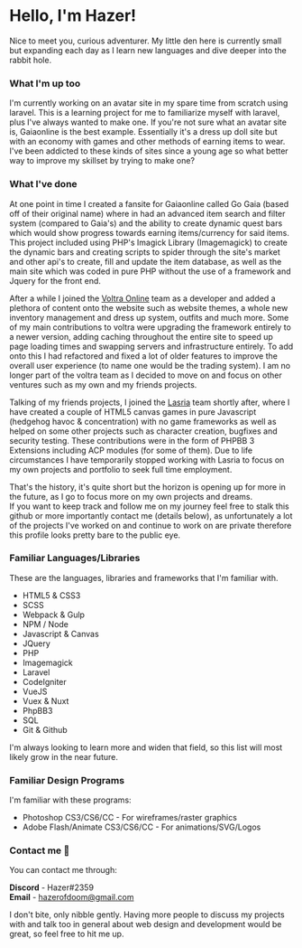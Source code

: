 # Hello, I'm Hazer!

Nice to meet you, curious adventurer.
My little den here is currently small but expanding each day as I learn new languages and dive deeper into the rabbit hole.

### What I'm up too

I'm currently working on an avatar site in my spare time from scratch using laravel.
This is a learning project for me to familiarize myself with laravel, plus I've always wanted to make one.
If you're not sure what an avatar site is, Gaiaonline is the best example.
Essentially it's a dress up doll site but with an economy with games and other methods of earning items to wear.
I've been addicted to these kinds of sites since a young age so what better way to improve my skillset by trying to make one?

### What I've done

At one point in time I created a fansite for Gaiaonline called Go Gaia (based off of their original name) where in had an advanced item search and filter system (compared to Gaia's) and the ability to create dynamic quest bars which would show progress towards earning items/currency for said items. This project included using PHP's Imagick Library (Imagemagick) to create the dynamic bars and creating scripts to spider through the site's market and other api's to create, fill and update the item database, as well as the main site which was coded in pure PHP without the use of a framework and Jquery for the front end.

After a while I joined the [Voltra Online](https://www.voltra.us) team as a developer and added a plethora of content onto the website such as website themes, a whole new inventory management and dress up system, outfits and much more. Some of my main contributions to voltra were upgrading the framework entirely to a newer version, adding caching throughout the entire site to speed up page loading times and swapping servers and infrastructure entirely. To add onto this I had refactored and fixed a lot of older features to improve the overall user experience (to name one would be the trading system). I am no longer part of the voltra team as I decided to move on and focus on other ventures such as my own and my friends projects.

Talking of my friends projects, I joined the [Lasria](https://www.lasria.com/) team shortly after, where I have created a couple of HTML5 canvas games in pure Javascript (hedgehog havoc & concentration) with no game frameworks as well as helped on some other projects such as character creation, bugfixes and security testing. These contributions were in the form of PHPBB 3 Extensions including ACP modules (for some of them). Due to life circumstances I have temporarily stopped working with Lasria to focus on my own projects and portfolio to seek full time employment.

That's the history, it's quite short but the horizon is opening up for more in the future, as I go to focus more on my own projects and dreams.    
If you want to keep track and follow me on my journey feel free to stalk this github or more importantly contact me (details below), as unfortunately a lot of the projects I've worked on and continue to work on are private therefore this profile looks pretty bare to the public eye.

### Familiar Languages/Libraries

These are the languages, libraries and frameworks that I'm familiar with.

- HTML5 & CSS3
- SCSS
- Webpack & Gulp
- NPM / Node
- Javascript & Canvas
- JQuery
- PHP
- Imagemagick
- Laravel
- CodeIgniter
- VueJS
- Vuex & Nuxt
- PhpBB3
- SQL
- Git & Github

I'm always looking to learn more and widen that field, so this list will most likely grow in the near future.

### Familiar Design Programs

I'm familiar with these programs:

- Photoshop CS3/CS6/CC - For wireframes/raster graphics
- Adobe Flash/Animate CS3/CS6/CC - For animations/SVG/Logos

### Contact me 👋

You can contact me through:

**Discord** - Hazer#2359    
**Email** - hazerofdoom@gmail.com

I don't bite, only nibble gently.
Having more people to discuss my projects with and talk too in general about web design and development would be great, so feel free to hit me up.
